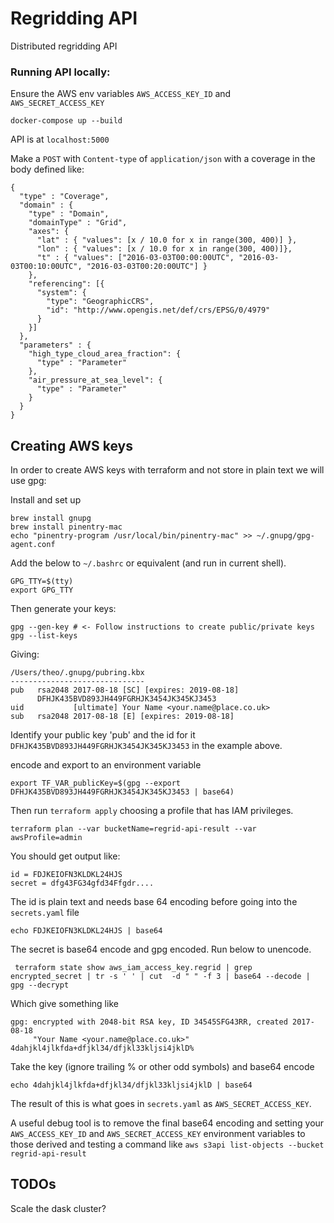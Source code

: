 # Regridding API
Distributed regridding API

### Running API locally:

Ensure the AWS env variables `AWS_ACCESS_KEY_ID` and  `AWS_SECRET_ACCESS_KEY`

```
docker-compose up --build
```
API is at `localhost:5000`

Make a `POST` with `Content-type` of `application/json` with a coverage in the body defined like:

```
{
  "type" : "Coverage",
  "domain" : {
    "type" : "Domain",
    "domainType" : "Grid",
    "axes": {
      "lat" : { "values": [x / 10.0 for x in range(300, 400)] },
      "lon" : { "values": [x / 10.0 for x in range(300, 400)]},
      "t" : { "values": ["2016-03-03T00:00:00UTC", "2016-03-03T00:10:00UTC", "2016-03-03T00:20:00UTC"] }
    },
    "referencing": [{
      "system": {
        "type": "GeographicCRS",
        "id": "http://www.opengis.net/def/crs/EPSG/0/4979"
      }
    }]
  },
  "parameters" : {
    "high_type_cloud_area_fraction": {
      "type" : "Parameter"
    },
    "air_pressure_at_sea_level": {
      "type" : "Parameter"
    }
  }
}
```
## Creating AWS keys
In order to create AWS keys with terraform and not store in plain text we will use gpg:

Install and set up
```
brew install gnupg
brew install pinentry-mac
echo "pinentry-program /usr/local/bin/pinentry-mac" >> ~/.gnupg/gpg-agent.conf
```

Add the below to `~/.bashrc` or equivalent (and run in current shell).

```
GPG_TTY=$(tty)
export GPG_TTY 
```

Then generate your keys:
```
gpg --gen-key # <- Follow instructions to create public/private keys
gpg --list-keys
```

Giving:

```
/Users/theo/.gnupg/pubring.kbx
------------------------------
pub   rsa2048 2017-08-18 [SC] [expires: 2019-08-18]
      DFHJK435BVD893JH449FGRHJK3454JK345KJ3453
uid           [ultimate] Your Name <your.name@place.co.uk>
sub   rsa2048 2017-08-18 [E] [expires: 2019-08-18]

```

Identify your public key 'pub' and the id for it `DFHJK435BVD893JH449FGRHJK3454JK345KJ3453` in the example above.

encode and export to an environment variable
```
export TF_VAR_publicKey=$(gpg --export DFHJK435BVD893JH449FGRHJK3454JK345KJ3453 | base64)
```

Then run `terraform apply` choosing a profile that has IAM privileges.

```
terraform plan --var bucketName=regrid-api-result --var awsProfile=admin
```

You should get output like:

```
id = FDJKEIOFN3KLDKL24HJS
secret = dfg43FG34gfd34Ffgdr....
```

The id is plain text and needs base 64 encoding before going into the `secrets.yaml` file

```
echo FDJKEIOFN3KLDKL24HJS | base64
```

The secret is base64 encode and gpg encoded. Run below to unencode.

```
 terraform state show aws_iam_access_key.regrid | grep encrypted_secret | tr -s ' ' | cut  -d " " -f 3 | base64 --decode | gpg --decrypt 
 ```

 Which give something like 

 ```
 gpg: encrypted with 2048-bit RSA key, ID 34545SFG43RR, created 2017-08-18
      "Your Name <your.name@place.co.uk>"
4dahjkl4jlkfda+dfjkl34/dfjkl33kljsi4jklD%
```

Take the key (ignore trailing % or other odd symbols) and base64 encode

```
echo 4dahjkl4jlkfda+dfjkl34/dfjkl33kljsi4jklD | base64
```

The result of this is what goes in `secrets.yaml` as `AWS_SECRET_ACCESS_KEY`.

A useful debug tool is to remove the final base64 encoding and setting your `AWS_ACCESS_KEY_ID` and `AWS_SECRET_ACCESS_KEY` environment variables to those derived and testing a command like `aws s3api list-objects --bucket regrid-api-result`

## TODOs
Scale the dask cluster?
